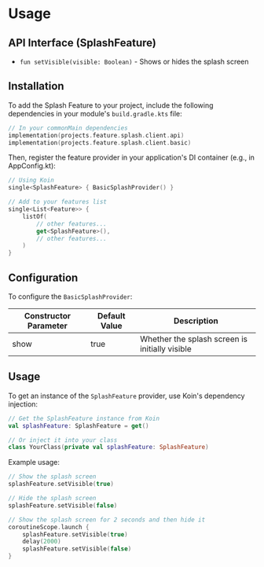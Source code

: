 # Usage

## API Interface (SplashFeature)
- `fun setVisible(visible: Boolean)` - Shows or hides the splash screen

## Installation

To add the Splash Feature to your project, include the following dependencies in your module's `build.gradle.kts` file:

```kotlin
// In your commonMain dependencies
implementation(projects.feature.splash.client.api)
implementation(projects.feature.splash.client.basic)
```

Then, register the feature provider in your application's DI container (e.g., in AppConfig.kt):

```kotlin
// Using Koin
single<SplashFeature> { BasicSplashProvider() }

// Add to your features list
single<List<Feature>> {
    listOf(
        // other features...
        get<SplashFeature>(),
        // other features...
    )
}
```

## Configuration
To configure the `BasicSplashProvider`:

Constructor Parameter | Default Value | Description
---------------------|---------------|-------------
show | true | Whether the splash screen is initially visible

## Usage
To get an instance of the `SplashFeature` provider, use Koin's dependency injection:

```kotlin
// Get the SplashFeature instance from Koin
val splashFeature: SplashFeature = get()

// Or inject it into your class
class YourClass(private val splashFeature: SplashFeature)
```

Example usage:

```kotlin
// Show the splash screen
splashFeature.setVisible(true)

// Hide the splash screen
splashFeature.setVisible(false)

// Show the splash screen for 2 seconds and then hide it
coroutineScope.launch {
    splashFeature.setVisible(true)
    delay(2000)
    splashFeature.setVisible(false)
}
```
